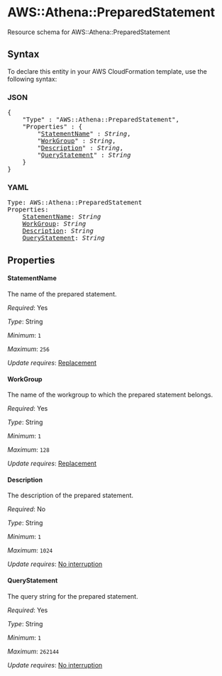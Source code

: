 # AWS::Athena::PreparedStatement

Resource schema for AWS::Athena::PreparedStatement

## Syntax

To declare this entity in your AWS CloudFormation template, use the following syntax:

### JSON

<pre>
{
    "Type" : "AWS::Athena::PreparedStatement",
    "Properties" : {
        "<a href="#statementname" title="StatementName">StatementName</a>" : <i>String</i>,
        "<a href="#workgroup" title="WorkGroup">WorkGroup</a>" : <i>String</i>,
        "<a href="#description" title="Description">Description</a>" : <i>String</i>,
        "<a href="#querystatement" title="QueryStatement">QueryStatement</a>" : <i>String</i>
    }
}
</pre>

### YAML

<pre>
Type: AWS::Athena::PreparedStatement
Properties:
    <a href="#statementname" title="StatementName">StatementName</a>: <i>String</i>
    <a href="#workgroup" title="WorkGroup">WorkGroup</a>: <i>String</i>
    <a href="#description" title="Description">Description</a>: <i>String</i>
    <a href="#querystatement" title="QueryStatement">QueryStatement</a>: <i>String</i>
</pre>

## Properties

#### StatementName

The name of the prepared statement.

_Required_: Yes

_Type_: String

_Minimum_: <code>1</code>

_Maximum_: <code>256</code>

_Update requires_: [Replacement](https://docs.aws.amazon.com/AWSCloudFormation/latest/UserGuide/using-cfn-updating-stacks-update-behaviors.html#update-replacement)

#### WorkGroup

The name of the workgroup to which the prepared statement belongs.

_Required_: Yes

_Type_: String

_Minimum_: <code>1</code>

_Maximum_: <code>128</code>

_Update requires_: [Replacement](https://docs.aws.amazon.com/AWSCloudFormation/latest/UserGuide/using-cfn-updating-stacks-update-behaviors.html#update-replacement)

#### Description

The description of the prepared statement.

_Required_: No

_Type_: String

_Minimum_: <code>1</code>

_Maximum_: <code>1024</code>

_Update requires_: [No interruption](https://docs.aws.amazon.com/AWSCloudFormation/latest/UserGuide/using-cfn-updating-stacks-update-behaviors.html#update-no-interrupt)

#### QueryStatement

The query string for the prepared statement.

_Required_: Yes

_Type_: String

_Minimum_: <code>1</code>

_Maximum_: <code>262144</code>

_Update requires_: [No interruption](https://docs.aws.amazon.com/AWSCloudFormation/latest/UserGuide/using-cfn-updating-stacks-update-behaviors.html#update-no-interrupt)
